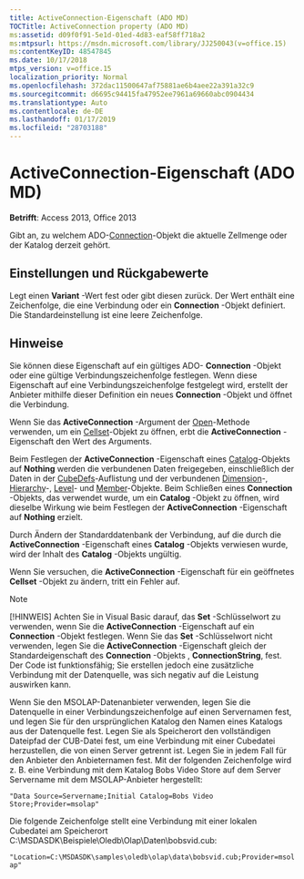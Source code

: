 ```yaml
---
title: ActiveConnection-Eigenschaft (ADO MD)
TOCTitle: ActiveConnection property (ADO MD)
ms:assetid: d09f0f91-5e1d-01ed-4d83-eaf58ff718a2
ms:mtpsurl: https://msdn.microsoft.com/library/JJ250043(v=office.15)
ms:contentKeyID: 48547845
ms.date: 10/17/2018
mtps_version: v=office.15
localization_priority: Normal
ms.openlocfilehash: 372dac11500647af75881ae6b4aee22a391a32c9
ms.sourcegitcommit: d6695c94415fa47952ee7961a69660abc0904434
ms.translationtype: Auto
ms.contentlocale: de-DE
ms.lasthandoff: 01/17/2019
ms.locfileid: "28703188"
---
```

# <a name="activeconnection-property-ado-md"></a>ActiveConnection-Eigenschaft (ADO MD)

**Betrifft**: Access 2013, Office 2013

Gibt an, zu welchem ADO-[Connection](connection-object-ado.md)-Objekt die aktuelle Zellmenge oder der Katalog derzeit gehört.

## <a name="settings-and-return-values"></a>Einstellungen und Rückgabewerte

Legt einen **Variant** -Wert fest oder gibt diesen zurück. Der Wert enthält eine Zeichenfolge, die eine Verbindung oder ein **Connection** -Objekt definiert. Die Standardeinstellung ist eine leere Zeichenfolge.

## <a name="remarks"></a>Hinweise

Sie können diese Eigenschaft auf ein gültiges ADO- **Connection** -Objekt oder eine gültige Verbindungszeichenfolge festlegen. Wenn diese Eigenschaft auf eine Verbindungszeichenfolge festgelegt wird, erstellt der Anbieter mithilfe dieser Definition ein neues **Connection** -Objekt und öffnet die Verbindung.

Wenn Sie das **ActiveConnection** -Argument der [Open](open-method-ado-md.md)-Methode verwenden, um ein [Cellset](cellset-object-ado-md.md)-Objekt zu öffnen, erbt die **ActiveConnection** -Eigenschaft den Wert des Arguments.

Beim Festlegen der **ActiveConnection** -Eigenschaft eines [Catalog](catalog-object-ado-md.md)-Objekts auf **Nothing** werden die verbundenen Daten freigegeben, einschließlich der Daten in der [CubeDefs](cubedefs-collection-ado-md.md)-Auflistung und der verbundenen [Dimension](dimension-object-ado-md.md)-, [Hierarchy](hierarchy-object-ado-md.md)-, [Level](level-object-ado-md.md)- und [Member](member-object-ado-md.md)-Objekte. Beim Schließen eines **Connection** -Objekts, das verwendet wurde, um ein **Catalog** -Objekt zu öffnen, wird dieselbe Wirkung wie beim Festlegen der **ActiveConnection** -Eigenschaft auf **Nothing** erzielt.

Durch Ändern der Standarddatenbank der Verbindung, auf die durch die **ActiveConnection** -Eigenschaft eines **Catalog** -Objekts verwiesen wurde, wird der Inhalt des **Catalog** -Objekts ungültig.

Wenn Sie versuchen, die **ActiveConnection** -Eigenschaft für ein geöffnetes **Cellset** -Objekt zu ändern, tritt ein Fehler auf.

> [!NOTE]
> [!HINWEIS] Achten Sie in Visual Basic darauf, das **Set** -Schlüsselwort zu verwenden, wenn Sie die **ActiveConnection** -Eigenschaft auf ein **Connection** -Objekt festlegen. Wenn Sie das **Set** -Schlüsselwort nicht verwenden, legen Sie die **ActiveConnection** -Eigenschaft gleich der Standardeigenschaft des **Connection** -Objekts , **ConnectionString**, fest. Der Code ist funktionsfähig; Sie erstellen jedoch eine zusätzliche Verbindung mit der Datenquelle, was sich negativ auf die Leistung auswirken kann.

Wenn Sie den MSOLAP-Datenanbieter verwenden, legen Sie die Datenquelle in einer Verbindungszeichenfolge auf einen Servernamen fest, und legen Sie für den ursprünglichen Katalog den Namen eines Katalogs aus der Datenquelle fest. Legen Sie als Speicherort den vollständigen Dateipfad der CUB-Datei fest, um eine Verbindung mit einer Cubedatei herzustellen, die von einen Server getrennt ist. Legen Sie in jedem Fall für den Anbieter den Anbieternamen fest. Mit der folgenden Zeichenfolge wird z. B. eine Verbindung mit dem Katalog Bobs Video Store auf dem Server Servername mit dem MSOLAP-Anbieter hergestellt:

`"Data Source=Servername;Initial Catalog=Bobs Video Store;Provider=msolap"`

Die folgende Zeichenfolge stellt eine Verbindung mit einer lokalen Cubedatei am Speicherort C:\\MSDASDK\\Beispiele\\Oledb\\Olap\\Daten\\bobsvid.cub:

`"Location=C:\MSDASDK\samples\oledb\olap\data\bobsvid.cub;Provider=msolap"`

